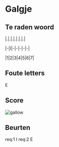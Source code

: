 # Galgje

## Te raden woord

|.|.|.|.|.|.|.|

|-|I|-|-|-|-|-|

|1|2|3|4|5|6|7|


## Foute letters
E

## Score
![gallow](./images/2.png)

## Beurten
req:1 I
req:2 E